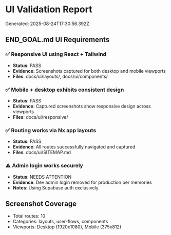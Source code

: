 # UI Validation Report

Generated: 2025-08-24T17:30:56.392Z

## END_GOAL.md UI Requirements

### ✅ Responsive UI using React + Tailwind

- **Status**: PASS
- **Evidence**: Screenshots captured for both desktop and mobile viewports
- **Files**: docs/ui/layouts/, docs/ui/components/

### ✅ Mobile + desktop exhibits consistent design

- **Status**: PASS
- **Evidence**: Captured screenshots show responsive design across viewports
- **Files**: docs/ui/responsive/

### ✅ Routing works via Nx app layouts

- **Status**: PASS
- **Evidence**: All routes successfully navigated and captured
- **Files**: docs/ui/SITEMAP.md

### ⚠️ Admin login works securely

- **Status**: NEEDS ATTENTION
- **Evidence**: Dev admin login removed for production per memories
- **Notes**: Using Supabase auth exclusively

## Screenshot Coverage

- Total routes: 10
- Categories: layouts, user-flows, components
- Viewports: Desktop (1920x1080), Mobile (375x812)

